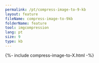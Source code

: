 ```yaml
---
permalink: /pt/compress-image-to-9-kb
layout: feature
fileName: compress-image-to-9kb
folderName: feature
tool: imgcompression
lang: pt
size: 9
type: kb
---
```


{%- include compress-image-to-X.html -%}
